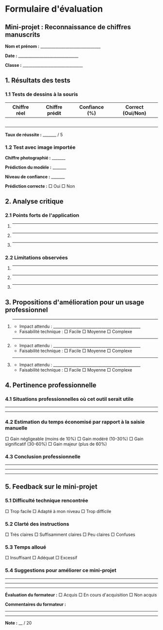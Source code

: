 # Formulaire d'évaluation
## Mini-projet : Reconnaissance de chiffres manuscrits

**Nom et prénom :** _______________________________

**Date :** _______________________________

**Classe :** _______________________________

## 1. Résultats des tests

### 1.1 Tests de dessins à la souris

| Chiffre réel | Chiffre prédit | Confiance (%) | Correct (Oui/Non) |
|--------------|----------------|---------------|-------------------|
|              |                |               |                   |
|              |                |               |                   |
|              |                |               |                   |
|              |                |               |                   |
|              |                |               |                   |

**Taux de réussite :** _______ / 5

### 1.2 Test avec image importée

**Chiffre photographié :** _______

**Prédiction du modèle :** _______

**Niveau de confiance :** _______

**Prédiction correcte :** □ Oui □ Non

## 2. Analyse critique

### 2.1 Points forts de l'application
1. _________________________________________________________________
2. _________________________________________________________________
3. _________________________________________________________________

### 2.2 Limitations observées
1. _________________________________________________________________
2. _________________________________________________________________
3. _________________________________________________________________

## 3. Propositions d'amélioration pour un usage professionnel

1. _________________________________________________________________
   - Impact attendu : _____________________________________________
   - Faisabilité technique : □ Facile □ Moyenne □ Complexe

2. _________________________________________________________________
   - Impact attendu : _____________________________________________
   - Faisabilité technique : □ Facile □ Moyenne □ Complexe

3. _________________________________________________________________
   - Impact attendu : _____________________________________________
   - Faisabilité technique : □ Facile □ Moyenne □ Complexe

## 4. Pertinence professionnelle

### 4.1 Situations professionnelles où cet outil serait utile
_________________________________________________________________
_________________________________________________________________

### 4.2 Estimation du temps économisé par rapport à la saisie manuelle
□ Gain négligeable (moins de 10%)
□ Gain modéré (10-30%)
□ Gain significatif (30-60%)
□ Gain majeur (plus de 60%)

### 4.3 Conclusion professionnelle
_________________________________________________________________
_________________________________________________________________
_________________________________________________________________

## 5. Feedback sur le mini-projet

### 5.1 Difficulté technique rencontrée
□ Trop facile
□ Adapté à mon niveau
□ Trop difficile

### 5.2 Clarté des instructions
□ Très claires
□ Suffisamment claires
□ Peu claires
□ Confuses

### 5.3 Temps alloué
□ Insuffisant
□ Adéquat
□ Excessif

### 5.4 Suggestions pour améliorer ce mini-projet
_________________________________________________________________
_________________________________________________________________

---


**Évaluation du formateur :**
□ Acquis
□ En cours d'acquisition
□ Non acquis

**Commentaires du formateur :**
_________________________________________________________________
_________________________________________________________________

**Note :** __ / 20